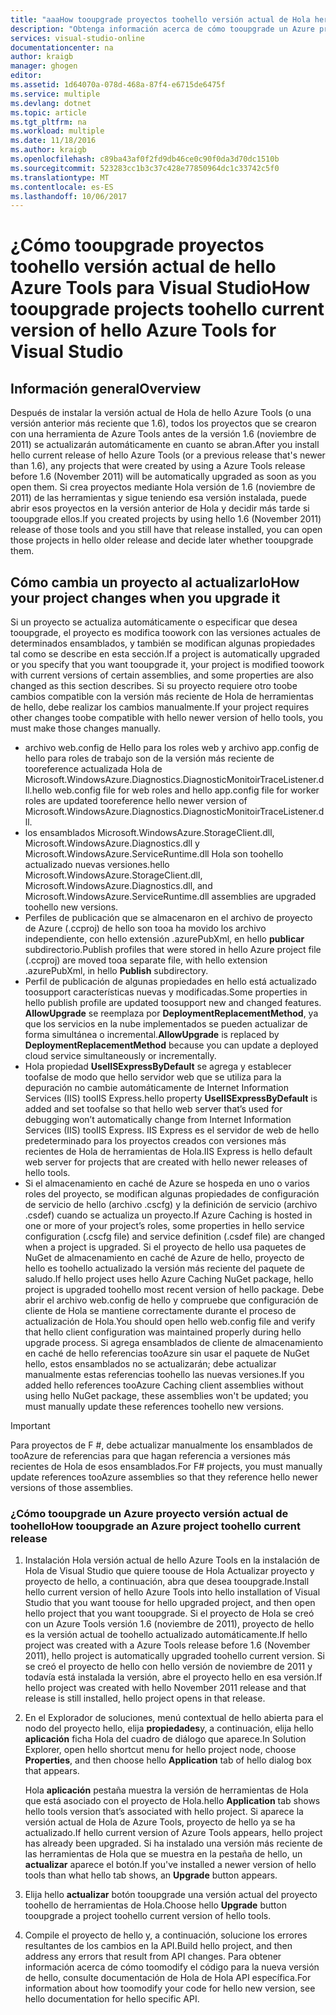 ```yaml
---
title: "aaaHow tooupgrade proyectos toohello versión actual de Hola herramientas de Azure | Documentos de Microsoft"
description: "Obtenga información acerca de cómo tooupgrade un Azure proyecto en la versión actual de Visual Studio toohello de hello herramientas de Azure"
services: visual-studio-online
documentationcenter: na
author: kraigb
manager: ghogen
editor: 
ms.assetid: 1d64070a-078d-468a-87f4-e6715de6475f
ms.service: multiple
ms.devlang: dotnet
ms.topic: article
ms.tgt_pltfrm: na
ms.workload: multiple
ms.date: 11/18/2016
ms.author: kraigb
ms.openlocfilehash: c89ba43af0f2fd9db46ce0c90f0da3d70dc1510b
ms.sourcegitcommit: 523283cc1b3c37c428e77850964dc1c33742c5f0
ms.translationtype: MT
ms.contentlocale: es-ES
ms.lasthandoff: 10/06/2017
---
```

# <a name="how-tooupgrade-projects-toohello-current-version-of-hello-azure-tools-for-visual-studio"></a><span data-ttu-id="ef535-103">¿Cómo tooupgrade proyectos toohello versión actual de hello Azure Tools para Visual Studio</span><span class="sxs-lookup"><span data-stu-id="ef535-103">How tooupgrade projects toohello current version of hello Azure Tools for Visual Studio</span></span>
## <a name="overview"></a><span data-ttu-id="ef535-104">Información general</span><span class="sxs-lookup"><span data-stu-id="ef535-104">Overview</span></span>
<span data-ttu-id="ef535-105">Después de instalar la versión actual de Hola de hello Azure Tools (o una versión anterior más reciente que 1.6), todos los proyectos que se crearon con una herramienta de Azure Tools antes de la versión 1.6 (noviembre de 2011) se actualizarán automáticamente en cuanto se abran.</span><span class="sxs-lookup"><span data-stu-id="ef535-105">After you install hello current release of hello Azure Tools (or a previous release that's newer than 1.6), any projects that were created by using a Azure Tools release before 1.6 (November 2011) will be automatically upgraded as soon as you open them.</span></span> <span data-ttu-id="ef535-106">Si crea proyectos mediante Hola versión de 1.6 (noviembre de 2011) de las herramientas y sigue teniendo esa versión instalada, puede abrir esos proyectos en la versión anterior de Hola y decidir más tarde si tooupgrade ellos.</span><span class="sxs-lookup"><span data-stu-id="ef535-106">If you created projects by using hello 1.6 (November 2011) release of those tools and you still have that release installed, you can open those projects in hello older release and decide later whether tooupgrade them.</span></span>

## <a name="how-your-project-changes-when-you-upgrade-it"></a><span data-ttu-id="ef535-107">Cómo cambia un proyecto al actualizarlo</span><span class="sxs-lookup"><span data-stu-id="ef535-107">How your project changes when you upgrade it</span></span>
<span data-ttu-id="ef535-108">Si un proyecto se actualiza automáticamente o especificar que desea tooupgrade, el proyecto es modifica toowork con las versiones actuales de determinados ensamblados, y también se modifican algunas propiedades tal como se describe en esta sección.</span><span class="sxs-lookup"><span data-stu-id="ef535-108">If a project is automatically upgraded or you specify that you want tooupgrade it, your project is modified toowork with current versions of certain assemblies, and some properties are also changed as this section describes.</span></span> <span data-ttu-id="ef535-109">Si su proyecto requiere otro toobe cambios compatible con la versión más reciente de Hola de herramientas de hello, debe realizar los cambios manualmente.</span><span class="sxs-lookup"><span data-stu-id="ef535-109">If your project requires other changes toobe compatible with hello newer version of hello tools, you must make those changes manually.</span></span>

* <span data-ttu-id="ef535-110">archivo web.config de Hello para los roles web y archivo app.config de hello para roles de trabajo son de la versión más reciente de tooreference actualizada Hola de Microsoft.WindowsAzure.Diagnostics.DiagnosticMonitoirTraceListener.dll.</span><span class="sxs-lookup"><span data-stu-id="ef535-110">hello web.config file for web roles and hello app.config file for worker roles are updated tooreference hello newer version of Microsoft.WindowsAzure.Diagnostics.DiagnosticMonitoirTraceListener.dll.</span></span>
* <span data-ttu-id="ef535-111">los ensamblados Microsoft.WindowsAzure.StorageClient.dll, Microsoft.WindowsAzure.Diagnostics.dll y Microsoft.WindowsAzure.ServiceRuntime.dll Hola son toohello actualizado nuevas versiones.</span><span class="sxs-lookup"><span data-stu-id="ef535-111">hello Microsoft.WindowsAzure.StorageClient.dll, Microsoft.WindowsAzure.Diagnostics.dll, and Microsoft.WindowsAzure.ServiceRuntime.dll assemblies are upgraded toohello new versions.</span></span>
* <span data-ttu-id="ef535-112">Perfiles de publicación que se almacenaron en el archivo de proyecto de Azure (.ccproj) de hello son tooa ha movido los archivo independiente, con hello extensión .azurePubXml, en hello **publicar** subdirectorio.</span><span class="sxs-lookup"><span data-stu-id="ef535-112">Publish profiles that were stored in hello Azure project file (.ccproj) are moved tooa separate file, with hello extension .azurePubXml, in hello **Publish** subdirectory.</span></span>
* <span data-ttu-id="ef535-113">Perfil de publicación de algunas propiedades en hello está actualizado toosupport características nuevas y modificadas.</span><span class="sxs-lookup"><span data-stu-id="ef535-113">Some properties in hello publish profile are updated toosupport new and changed features.</span></span> <span data-ttu-id="ef535-114">**AllowUpgrade** se reemplaza por **DeploymentReplacementMethod**, ya que los servicios en la nube implementados se pueden actualizar de forma simultánea o incremental.</span><span class="sxs-lookup"><span data-stu-id="ef535-114">**AllowUpgrade** is replaced by **DeploymentReplacementMethod** because you can update a deployed cloud service simultaneously or incrementally.</span></span>
* <span data-ttu-id="ef535-115">Hola propiedad **UseIISExpressByDefault** se agrega y establecer toofalse de modo que hello servidor web que se utiliza para la depuración no cambie automáticamente de Internet Information Services (IIS) tooIIS Express.</span><span class="sxs-lookup"><span data-stu-id="ef535-115">hello property **UseIISExpressByDefault** is added and set toofalse so that hello web server that’s used for debugging won’t automatically change from Internet Information Services (IIS) tooIIS Express.</span></span> <span data-ttu-id="ef535-116">IIS Express es el servidor de web de hello predeterminado para los proyectos creados con versiones más recientes de Hola de herramientas de Hola.</span><span class="sxs-lookup"><span data-stu-id="ef535-116">IIS Express is hello default web server for projects that are created with hello newer releases of hello tools.</span></span>
* <span data-ttu-id="ef535-117">Si el almacenamiento en caché de Azure se hospeda en uno o varios roles del proyecto, se modifican algunas propiedades de configuración de servicio de hello (archivo .cscfg) y la definición de servicio (archivo .csdef) cuando se actualiza un proyecto.</span><span class="sxs-lookup"><span data-stu-id="ef535-117">If Azure Caching is hosted in one or more of your project’s roles, some properties in hello service configuration (.cscfg file) and service definition (.csdef file) are changed when a project is upgraded.</span></span> <span data-ttu-id="ef535-118">Si el proyecto de hello usa paquetes de NuGet de almacenamiento en caché de Azure de hello, proyecto de hello es toohello actualizado la versión más reciente del paquete de saludo.</span><span class="sxs-lookup"><span data-stu-id="ef535-118">If hello project uses hello Azure Caching NuGet package, hello project is upgraded toohello most recent version of hello package.</span></span> <span data-ttu-id="ef535-119">Debe abrir el archivo web.config de hello y compruebe que configuración de cliente de Hola se mantiene correctamente durante el proceso de actualización de Hola.</span><span class="sxs-lookup"><span data-stu-id="ef535-119">You should open hello web.config file and verify that hello client configuration was maintained properly during hello upgrade process.</span></span> <span data-ttu-id="ef535-120">Si agrega ensamblados de cliente de almacenamiento en caché de hello referencias tooAzure sin usar el paquete de NuGet hello, estos ensamblados no se actualizarán; debe actualizar manualmente estas referencias toohello las nuevas versiones.</span><span class="sxs-lookup"><span data-stu-id="ef535-120">If you added hello references tooAzure Caching client assemblies without using hello NuGet package, these assemblies won't be updated; you must manually update these references toohello new versions.</span></span>

> [!IMPORTANT]
> <span data-ttu-id="ef535-121">Para proyectos de F #, debe actualizar manualmente los ensamblados de tooAzure de referencias para que hagan referencia a versiones más recientes de Hola de esos ensamblados.</span><span class="sxs-lookup"><span data-stu-id="ef535-121">For F# projects, you must manually update references tooAzure assemblies so that they reference hello newer versions of those assemblies.</span></span>
> 
> 

### <a name="how-tooupgrade-an-azure-project-toohello-current-release"></a><span data-ttu-id="ef535-122">¿Cómo tooupgrade un Azure proyecto versión actual de toohello</span><span class="sxs-lookup"><span data-stu-id="ef535-122">How tooupgrade an Azure project toohello current release</span></span>
1. <span data-ttu-id="ef535-123">Instalación Hola versión actual de hello Azure Tools en la instalación de Hola de Visual Studio que quiere toouse de Hola Actualizar proyecto y proyecto de hello, a continuación, abra que desea tooupgrade.</span><span class="sxs-lookup"><span data-stu-id="ef535-123">Install hello current version of hello Azure Tools into hello installation of Visual Studio that you want toouse for hello upgraded project, and then open hello project that you want tooupgrade.</span></span> <span data-ttu-id="ef535-124">Si el proyecto de Hola se creó con un Azure Tools versión 1.6 (noviembre de 2011), proyecto de hello es la versión actual de toohello actualizado automáticamente.</span><span class="sxs-lookup"><span data-stu-id="ef535-124">If hello project was created with a Azure Tools release before 1.6 (November 2011), hello project is automatically upgraded toohello current version.</span></span> <span data-ttu-id="ef535-125">Si se creó el proyecto de hello con hello versión de noviembre de 2011 y todavía está instalada la versión, abre el proyecto hello en esa versión.</span><span class="sxs-lookup"><span data-stu-id="ef535-125">If hello project was created with hello November 2011 release and that release is still installed, hello project opens in that release.</span></span>
2. <span data-ttu-id="ef535-126">En el Explorador de soluciones, menú contextual de hello abierta para el nodo del proyecto hello, elija **propiedades**y, a continuación, elija hello **aplicación** ficha Hola del cuadro de diálogo que aparece.</span><span class="sxs-lookup"><span data-stu-id="ef535-126">In Solution Explorer, open hello shortcut menu for hello project node, choose **Properties**, and then choose hello **Application** tab of hello dialog box that appears.</span></span>
   
    <span data-ttu-id="ef535-127">Hola **aplicación** pestaña muestra la versión de herramientas de Hola que está asociado con el proyecto de Hola.</span><span class="sxs-lookup"><span data-stu-id="ef535-127">hello **Application** tab shows hello tools version that’s associated with hello project.</span></span> <span data-ttu-id="ef535-128">Si aparece la versión actual de Hola de Azure Tools, proyecto de hello ya se ha actualizado.</span><span class="sxs-lookup"><span data-stu-id="ef535-128">If hello current version of Azure Tools appears, hello project has already been upgraded.</span></span> <span data-ttu-id="ef535-129">Si ha instalado una versión más reciente de las herramientas de Hola que se muestra en la pestaña de hello, un **actualizar** aparece el botón.</span><span class="sxs-lookup"><span data-stu-id="ef535-129">If you've installed a newer version of hello tools than what hello tab shows, an **Upgrade** button appears.</span></span>
3. <span data-ttu-id="ef535-130">Elija hello **actualizar** botón tooupgrade una versión actual del proyecto toohello de herramientas de Hola.</span><span class="sxs-lookup"><span data-stu-id="ef535-130">Choose hello **Upgrade** button tooupgrade a project toohello current version of hello tools.</span></span>
4. <span data-ttu-id="ef535-131">Compile el proyecto de hello y, a continuación, solucione los errores resultantes de los cambios en la API.</span><span class="sxs-lookup"><span data-stu-id="ef535-131">Build hello project, and then address any errors that result from API changes.</span></span> <span data-ttu-id="ef535-132">Para obtener información acerca de cómo toomodify el código para la nueva versión de hello, consulte documentación de Hola de Hola API específica.</span><span class="sxs-lookup"><span data-stu-id="ef535-132">For information about how toomodify your code for hello new version, see hello documentation for hello specific API.</span></span>

